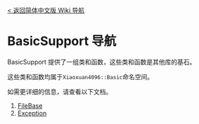 [< 返回简体中文版 Wiki 导航](../简体中文版-Wiki-导航.md)
# BasicSupport 导航
BasicSupport 提供了一组类和函数，这些类和函数是其他库的基石。

这些类和函数均属于`Xiaoxuan4096::Basic`命名空间。

如需更详细的信息，请查看以下文档。

1. [FileBase](FileBase/FileBase-介绍.md)
2. [Exception](Exception/Exception-介绍.md)
